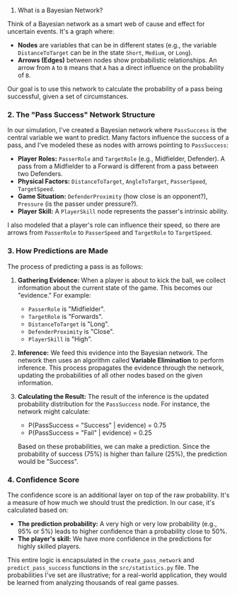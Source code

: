 1. What is a Bayesian Network?

Think of a Bayesian network as a smart web of cause and effect for uncertain events. It's a graph where:
*   **Nodes** are variables that can be in different states (e.g., the variable `DistanceToTarget` can be in the state `Short`, `Medium`, or `Long`).
*   **Arrows (Edges)** between nodes show probabilistic relationships. An arrow from `A` to `B` means that `A` has a direct influence on the probability of `B`.

Our goal is to use this network to calculate the probability of a pass being successful, given a set of circumstances.

### 2. The "Pass Success" Network Structure

In our simulation, I've created a Bayesian network where `PassSuccess` is the central variable we want to predict. Many factors influence the success of a pass, and I've modeled these as nodes with arrows pointing to `PassSuccess`:

*   **Player Roles:** `PasserRole` and `TargetRole` (e.g., Midfielder, Defender). A pass from a Midfielder to a Forward is different from a pass between two Defenders.
*   **Physical Factors:** `DistanceToTarget`, `AngleToTarget`, `PasserSpeed`, `TargetSpeed`.
*   **Game Situation:** `DefenderProximity` (how close is an opponent?), `Pressure` (is the passer under pressure?).
*   **Player Skill:** A `PlayerSkill` node represents the passer's intrinsic ability.

I also modeled that a player's role can influence their speed, so there are arrows from `PasserRole` to `PasserSpeed` and `TargetRole` to `TargetSpeed`.

### 3. How Predictions are Made

The process of predicting a pass is as follows:

1.  **Gathering Evidence:** When a player is about to kick the ball, we collect information about the current state of the game. This becomes our "evidence." For example:
    *   `PasserRole` is "Midfielder".
    *   `TargetRole` is "Forwards".
    *   `DistanceToTarget` is "Long".
    *   `DefenderProximity` is "Close".
    *   `PlayerSkill` is "High".

2.  **Inference:** We feed this evidence into the Bayesian network. The network then uses an algorithm called **Variable Elimination** to perform inference. This process propagates the evidence through the network, updating the probabilities of all other nodes based on the given information.

3.  **Calculating the Result:** The result of the inference is the updated probability distribution for the `PassSuccess` node. For instance, the network might calculate:
    *   P(PassSuccess = "Success" | evidence) = 0.75
    *   P(PassSuccess = "Fail" | evidence) = 0.25

    Based on these probabilities, we can make a prediction. Since the probability of success (75%) is higher than failure (25%), the prediction would be "Success".

### 4. Confidence Score

The confidence score is an additional layer on top of the raw probability. It's a measure of how much we should trust the prediction. In our case, it's calculated based on:

*   **The prediction probability:** A very high or very low probability (e.g., 95% or 5%) leads to higher confidence than a probability close to 50%.
*   **The player's skill:** We have more confidence in the predictions for highly skilled players.

This entire logic is encapsulated in the `create_pass_network` and `predict_pass_success` functions in the `src/statistics.py` file. The probabilities I've set are illustrative; for a real-world application, they would be learned from analyzing thousands of real game passes.
